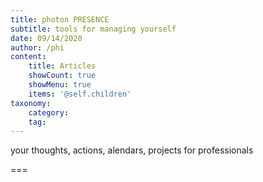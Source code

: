 ```yaml
---
title: photon PRESENCE
subtitle: tools for managing yourself
date: 09/14/2020
author: /phi
content:
    title: Articles
    showCount: true
    showMenu: true
    items: '@self.children'
taxonomy:
    category: 
    tag: 
---
```


your thoughts, actions, alendars, projects for professionals

===


